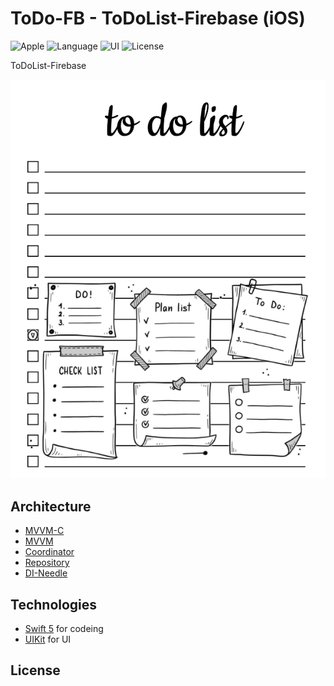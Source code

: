# ToDo-FB - ToDoList-Firebase (iOS)

![Apple](https://img.shields.io/badge/iOS-18-FFFF66?logo=apple) ![Language](https://img.shields.io/badge/Swift-5-blue?logo=swift) ![UI](https://img.shields.io/badge/+-UIKit-magenta?logo=NextUI) ![License](https://img.shields.io/aur/license/android-studio)

ToDoList-Firebase

![Title](/img/title.png)

## Architecture

- [MVVM-C](https://medium.com/nerd-for-tech/mvvm-coordinators-ios-architecture-tutorial-fb27eaa36470)
- [MVVM](https://ru.wikipedia.org/wiki/Model-View-ViewModel)
- [Coordinator](https://www.kodeco.com/books/design-patterns-by-tutorials/v3.0/chapters/23-coordinator-pattern)
- [Repository](https://uk.wikipedia.org/wiki/Repository)
- [DI-Needle](https://github.com/uber/needle)

## Technologies

- [Swift 5](https://www.swift.org/documentation/) for codeing
- [UIKit](https://developer.apple.com/documentation/uikit) for UI

## License

```
```
